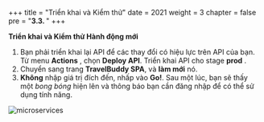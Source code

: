 +++
title = "Triển khai và Kiểm thử"
date = 2021
weight = 3
chapter = false
pre = "<b>3.3. </b>"
+++

**Triển khai và Kiểm thử Hành động mới**

1. Bạn phải triển khai lại API để các thay đổi có hiệu lực trên API của bạn. Từ menu **Actions** , chọn **Deploy API**. Triển khai API cho stage **prod** .
2. Chuyển sang trang **TravelBuddy SPA**, và **làm mới** nó.
3. **Không** nhập giá trị đích đến, nhấp vào **Go!**. Sau một lúc, bạn sẽ thấy một *bong bóng* hiện lên và thông báo bạn cần đăng nhập để có thể sử dụng tính năng.

![microservices](/images/3/6.png?width=90pc)